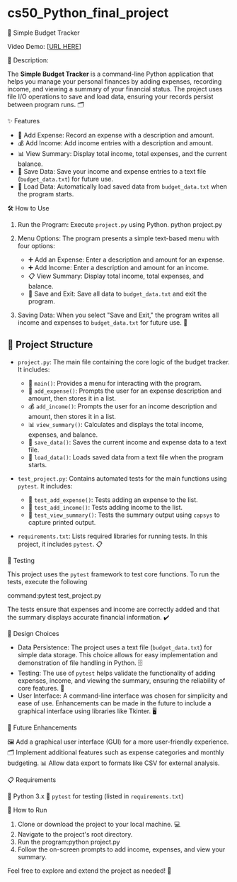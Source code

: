 # cs50_Python_final_project

🧾 Simple Budget Tracker

 Video Demo: [[URL HERE](https://youtu.be/f6C_qZzElM0)]

📄 Description:

The **Simple Budget Tracker** is a command-line Python application that helps you manage your personal finances by adding expenses, recording income, and viewing a summary of your financial status. The project uses file I/O operations to save and load data, ensuring your records persist between program runs. 🗂️

✨ Features

- 💸 Add Expense: Record an expense with a description and amount.
- 💰 Add Income: Add income entries with a description and amount.
- 📊 View Summary: Display total income, total expenses, and the current balance.
- 💾 Save Data: Save your income and expense entries to a text file (`budget_data.txt`) for future use.
- 📂 Load Data: Automatically load saved data from `budget_data.txt` when the program starts.

🛠️ How to Use

1. Run the Program: Execute `project.py` using Python.
   python project.py
2. Menu Options: The program presents a simple text-based menu with four options:
   - ➕ Add an Expense: Enter a description and amount for an expense.
   - ➕ Add Income: Enter a description and amount for an income.
   - 📋 View Summary: Display total income, total expenses, and balance.
   - 💾 Save and Exit: Save all data to `budget_data.txt` and exit the program.

3. Saving Data: When you select "Save and Exit," the program writes all income and expenses to `budget_data.txt` for future use. 📂

## 📂 Project Structure

- `project.py`: The main file containing the core logic of the budget tracker. It includes:
  - 🏁 `main()`: Provides a menu for interacting with the program.
  - 💸 `add_expense()`: Prompts the user for an expense description and amount, then stores it in a list.
  - 💰 `add_income()`: Prompts the user for an income description and amount, then stores it in a list.
  - 📊 `view_summary()`: Calculates and displays the total income, expenses, and balance.
  - 💾 `save_data()`: Saves the current income and expense data to a text file.
  - 📂 `load_data()`: Loads saved data from a text file when the program starts.

- `test_project.py`: Contains automated tests for the main functions using `pytest`. It includes:
  - 🧪 `test_add_expense()`: Tests adding an expense to the list.
  - 🧪 `test_add_income()`: Tests adding income to the list.
  - 🧪 `test_view_summary()`: Tests the summary output using `capsys` to capture printed output.

- `requirements.txt`: Lists required libraries for running tests. In this project, it includes `pytest`. 📋

🧪 Testing

This project uses the `pytest` framework to test core functions. To run the tests, execute the following

command:pytest test_project.py

The tests ensure that expenses and income are correctly added and that the summary displays accurate financial information. ✔️

🧩 Design Choices

- Data Persistence: The project uses a text file (`budget_data.txt`) for simple data storage. This choice allows for easy implementation and demonstration of file handling in Python. 🗄️
- Testing: The use of `pytest` helps validate the functionality of adding expenses, income, and viewing the summary, ensuring the reliability of core features. 🧪
- User Interface: A command-line interface was chosen for simplicity and ease of use. Enhancements can be made in the future to include a graphical interface using libraries like Tkinter. 🖥️

🚀 Future Enhancements

🖼️ Add a graphical user interface (GUI) for a more user-friendly experience.
🗂️ Implement additional features such as expense categories and monthly budgeting.
📊 Allow data export to formats like CSV for external analysis.

📋 Requirements

🐍 Python 3.x
🧪 `pytest` for testing (listed in `requirements.txt`)

🏃 How to Run

1. Clone or download the project to your local machine. 💻
2. Navigate to the project's root directory.
3. Run the program:python project.py
4. Follow the on-screen prompts to add income, expenses, and view your summary.

Feel free to explore and extend the project as needed! 🎉
